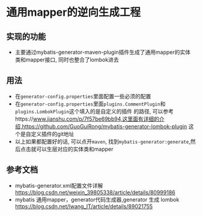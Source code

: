 # 通用mapper的逆向生成工程

## 实现的功能

- 主要通过mybatis-generator-maven-plugin插件生成了通用mapper的实体类和mapper接口,
同时也整合了lombok进去

## 用法

- 在`generator-config.properties`里面配置一些必须的配置
- 在`generator-config.properties`里面`plugins.CommentPlugin`和`plugins.LombokPlugin`这个填入的是自定义的插件
的路径, 可以参考https://www.jianshu.com/p/7f57be69bb94,这里面有详细的介绍,https://github.com/GuoGuiRong/mybatis-generator-lombok-plugin
这个是自定义插件的git地址
- 以上如果都配置好的话, 可以点开`maven`, 找到`mybatis-generator:generate`,然后点击就可以生层对应的实体类和mapper

## 参考文档

- mybatis-generator.xml配置文件详解 https://blog.csdn.net/weixin_39805338/article/details/80999186
- mybatis 通用mapper，generator代码生成器,generator 生成 lombok https://blog.csdn.net/lwang_IT/article/details/89021755